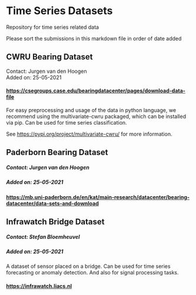 # Time Series Datasets
Repository for time series related data

Please sort the submissions in this markdown file in order of date added


## CWRU Bearing Dataset 
Contact: Jurgen van den Hoogen  
Added on: 25-05-2021
#### https://csegroups.case.edu/bearingdatacenter/pages/download-data-file
For easy preprocessing and usage of the data in python language, we recommend using the multivariate-cwru packaged, which can be installed via pip.
Can be used for time series classification.

See https://pypi.org/project/multivariate-cwru/ for more information.


## Paderborn Bearing Dataset 
##### Contact: Jurgen van den Hoogen
##### Added on: 25-05-2021
#### https://mb.uni-paderborn.de/en/kat/main-research/datacenter/bearing-datacenter/data-sets-and-download



## Infrawatch Bridge Dataset
##### Contact: Stefan Bloemheuvel
##### Added on: 25-05-2021
A dataset of sensor placed on a bridge. Can be used for time series forecasting or anomaly detection. And also for signal processing tasks.
#### https://infrawatch.liacs.nl
